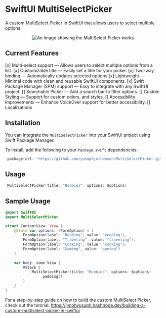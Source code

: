 # SwiftUI MultiSelectPicker

A custom MultiSelect Picker in SwiftUI that allows users to select multiple options.

<p align="center">
  <img src="https://github.com/user-attachments/assets/afbc3ec1-ec20-41d8-b950-2743c6a4cace" alt="An Image showing the MultiSelect Picker works">
</p>

## Current Features
[x] Multi-select support — Allows users to select multiple options from a list.
[x] Customizable title — Easily set a title for your picker.
[x] Two-way binding — Automatically updates selected options
[x] Lightweight — Minimal code with clean and reusable SwiftUI components.
[x] Swift Package Manager (SPM) support — Easy to integrate with any SwiftUI project.
[] Searchable Picker — Add a search bar to filter options.
[] Custom Styling — Support for custom colors, and styles.
[] Accessibility Improvements — Enhance VoiceOver support for better accessibility.
[] Localizations

## Installation

You can integrate the `MultiSelectPicker` into your SwiftUI project using Swift Package Manager.

To install, add the following to your `Package.swift` dependencies:

```swift
.package(url: "https://github.com/yusuphjoluwasen/MultiSelectPicker.git", from: "1.0.0")
```

## Usage
```swift
 MultiSelectPicker(title: "Hobbies", options: $options)
```

## Sample Usage
```swift
import SwiftUI
import MultiSelectPicker

struct ContentView: View {
    @State var options: [FormOption] = [
        FormOption(label: "Reading", value: "reading"),
        FormOption(label: "Traveling", value: "traveling"),
        FormOption(label: "Cooking", value: "cooking"),
        FormOption(label: "Gaming", value: "gaming")
    ]
    
    var body: some View {
        VStack {
            MultiSelectPicker(title: "Hobbies", options: $options)
                .padding()
        }
    }
}
```

For a step-by-step guide on how to build the custom MultiSelect Picker, check out the tutorial:
https://jimohyusuph.hashnode.dev/building-a-custom-multiselect-picker-in-swiftui
